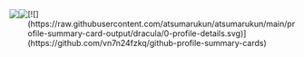 <a href="https://github.com/atsumarukun">
  <img align="left" height="150px" src="https://github-readme-stats.vercel.app/api?username=atsumarukun&show_icons=true&count_private=true&theme=dracula" />
</a>
<a href="https://github.com/atsumarukun">
  <img align="left" height="150px" src="https://github-readme-stats.vercel.app/api/top-langs/?username=atsumarukun&count_private=true&theme=dracula&layout=compact" />
</a>
[![](https://raw.githubusercontent.com/atsumarukun/atsumarukun/main/profile-summary-card-output/dracula/0-profile-details.svg)](https://github.com/vn7n24fzkq/github-profile-summary-cards)
